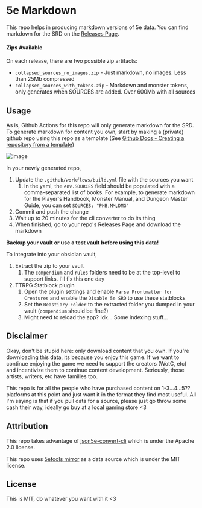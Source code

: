 # 5e Markdown

This repo helps in producing markdown versions of 5e data.  You can find markdown for the SRD on the
[Releases Page](https://github.com/scottTomaszewski/5e-markdown/releases).

#### Zips Available

On each release, there are two possible zip artifacts:

- `collapsed_sources_no_images.zip` - Just markdown, no images.  Less than 25Mb compressed 
- `collapsed_sources_with_tokens.zip` - Markdown and monster tokens, only generates when SOURCES are added.  Over 600Mb with all sources

## Usage

As is, Github Actions for this repo will only generate markdown for the SRD.  To generate markdown for content you own, start by making a (private) github repo using this repo as a template (See [Github Docs - Creating a repository from a template](https://docs.github.com/en/repositories/creating-and-managing-repositories/creating-a-repository-from-a-template))

![image](https://user-images.githubusercontent.com/5295276/200853381-ba0f4da4-3117-40bc-924b-8c824056baa1.png)

In your newly generated repo, 

1. Update the `.github/workflows/build.yml` file with the sources you want
    1. In the yaml, the `env.SOURCES` field should be populated with a comma-separated list of books. For example, to generate markdown for the Player's Handbook, Monster Manual, and Dungeon Master Guide, you can set `SOURCES: "PHB,MM,DMG"`
2. Commit and push the change
3. Wait up to 20 minutes for the cli converter to do its thing
4. When finished, go to your repo's Releases Page and download the markdown

**Backup your vault or use a test vault before using this data!**

To integrate into your obsidian vault,

1. Extract the zip to your vault 
   1. The `compendium` and `rules` folders need to be at the top-level to support links.  I'll fix this one day
3. TTRPG Statblock plugin
   1. Open the plugin settings and enable `Parse Frontmatter for Creatures` and enable the `Disable 5e SRD` to use these statblocks
   2. Set the `Beastiary Folder` to the extracted folder you dumped in your vault (`compendium` should be fine?)
   3. Might need to reload the app?  Idk... Some indexing stuff...

## Disclaimer

Okay, don't be stupid here: only download content that you own.  If you're downloading 
this data, its because you enjoy this game.  If we want to continue enjoying the game we
need to support the creators (WotC, etc) and incentivize them to continue content 
development.  Seriously, those artists, writers, etc have families too.  

This repo is for all the people who have purchased content on 1-3...4...5?? 
platforms at this point and just want it in the format they find most useful.  All I'm 
saying is that if you pull data for a source, please just go throw some cash their way,
ideally go buy at a local gaming store <3

## Attribution

This repo takes advantage of 
[json5e-convert-cli](https://github.com/ebullient/json5e-convert-cli) which is under the
Apache 2.0 license. 

This repo uses
[5etools mirror](https://github.com/5etools-mirror-1/5etools-mirror-1.github.io) as a
data source which is under the MIT license.

## License

This is MIT, do whatever you want with it <3
